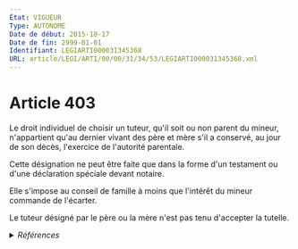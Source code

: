 ```yaml
---
État: VIGUEUR
Type: AUTONOME
Date de début: 2015-10-17
Date de fin: 2999-01-01
Identifiant: LEGIARTI000031345368
URL: article/LEGI/ARTI/00/00/31/34/53/LEGIARTI000031345368.xml
---
```


<h1>Article 403</h1>

Le droit individuel de choisir un tuteur, qu'il soit ou non parent du mineur,
n'appartient qu'au dernier vivant des père et mère s'il a conservé, au jour de
son décès, l'exercice de l'autorité parentale.<br />

Cette désignation ne peut être faite que dans la forme d'un testament ou d'une
déclaration spéciale devant notaire.<br />

Elle s'impose au conseil de famille à moins que l'intérêt du mineur commande de
l'écarter.<br />

Le tuteur désigné par le père ou la mère n'est pas tenu d'accepter la tutelle.


<details>
  <summary><em>Références</em></summary>

  <h2>Articles faisant référence à l'article</h2>
  
  <ul>
    <li>
      <a href="https://legal.tricoteuses.fr//redirection/LEGIARTI000031322336?vers=git&vers=legifrance">Ordonnance n° 2015-1288 du 15 octobre 2015 portant simplification et modernisation du droit de la famille - article 4 ENTIEREMENT_MODIF</a> DEPLACE source
    </li>
  </ul>
  
  <h2>Références faites par l'article</h2>
  
  <ul>
    <li>
      2999-01-01 CITATION cible <a href="https://legal.tricoteuses.fr//redirection/LEGIARTI000047456714?vers=git&vers=legifrance">Code de la sécurité sociale - article L351-4 AUTONOME VIGUEUR, en vigueur depuis le 2023-09-01</a>
    </li>
    <li>
      CODIFICATION source Loi 1803-03-14
    </li>
    <li>
      2015-10-15 DEPLACE cible <a href="https://legal.tricoteuses.fr//redirection/LEGIARTI000031322336?vers=git&vers=legifrance">Ordonnance n° 2015-1288 du 15 octobre 2015 portant simplification et modernisation du droit de la famille - article 4 ENTIEREMENT_MODIF</a>
    </li>
  </ul>
</details>
